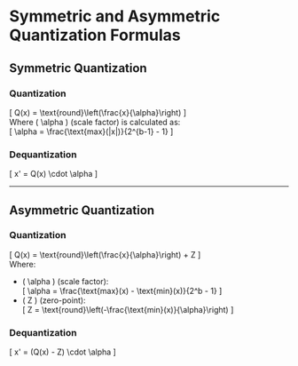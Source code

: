 # Symmetric and Asymmetric Quantization Formulas

## Symmetric Quantization

### Quantization
\[
Q(x) = \text{round}\left(\frac{x}{\alpha}\right)
\]  
Where \( \alpha \) (scale factor) is calculated as:  
\[
\alpha = \frac{\text{max}(|x|)}{2^{b-1} - 1}
\]

### Dequantization
\[
x' = Q(x) \cdot \alpha
\]

---

## Asymmetric Quantization

### Quantization
\[
Q(x) = \text{round}\left(\frac{x}{\alpha}\right) + Z
\]  
Where:
- \( \alpha \) (scale factor):  
  \[
  \alpha = \frac{\text{max}(x) - \text{min}(x)}{2^b - 1}
  \]
- \( Z \) (zero-point):  
  \[
  Z = \text{round}\left(-\frac{\text{min}(x)}{\alpha}\right)
  \]

### Dequantization
\[
x' = (Q(x) - Z) \cdot \alpha
\]
